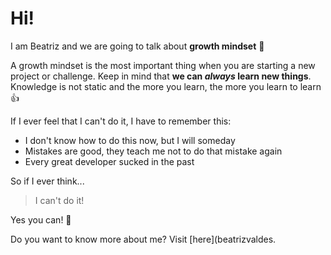 # Hi!
I am Beatriz and we are going to talk about **growth mindset** :raised_hands:

A growth mindset is the most important thing when you are starting a new project or challenge. Keep in mind that **we can _always_ learn new things**. Knowledge is not static and the more you learn, the more you learn to learn :+1:

If I ever feel that I can't do it, I have to remember this:
- I don't know how to do this now, but I will someday
- Mistakes are good, they teach me not to do that mistake again
- Every great developer sucked in the past

So if I ever think...
>I can't do it!

Yes you can! :muscle:

Do you want to know more about me? Visit [here](beatrizvaldes.
